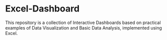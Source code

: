 # Excel-Dashboard
This repository is a collection of Interactive Dashboards based on practical examples of Data Visualization and Basic Data Analysis, implemented using Excel.
